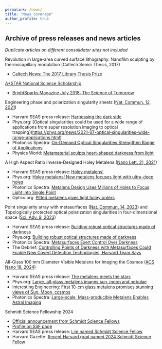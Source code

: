 ```yaml
---
permalink: /news/
title: "News coverage"
author_profile: true
---
```


## Archive of press releases and news articles
*Duplicate articles on different consolidator sites not included*

Revolution in large-area curved surface lithography: Nanofilm sculpting by thermocapillary modulation (Caltech Senior Thesis, 2017)

* [Caltech News: The 2017 Library Thesis Prize](https://www.caltech.edu/about/news/2017-library-thesis-prize-78732)

[A*STAR National Science Scholarship](https://www.a-star.edu.sg/Scholarships/for-graduate-studies/national-science-scholarship-phd)

* [BrightSparks Magazine July 2018: The Science of Tomorrow](https://brightsparks.com.sg/magazine/July-2018/feature/astar/the-science-of-tomorrow.php)

Engineering phase and polarization singularity sheets ([Nat. Commun. 12, 2021](https://www.nature.com/articles/s41467-021-24493-y))

* Harvard SEAS press release: [Harnessing the dark side](https://seas.harvard.edu/news/2021/07/harnessing-dark-side)
* Phys.org: [Optical singularities could be used for a wide range of applications from super resolution imaging to optical trapping])https://phys.org/news/2021-07-optical-singularities-wide-range-applications.html)
* Photonics Spectra: [On-Demand Optical Singularities Strengthen Range of Applications](https://www.photonics.com/Articles/On-Demand_Optical_Singularities_Strengthen_Range/a67191)
* Physics World: [Metamaterial sculpts heart-shaped darkness from light](https://physicsworld.com/a/metamaterial-sculpts-heart-shaped-darkness-from-light/?alm_mvr=0)

A High Aspect Ratio Inverse-Designed Holey Metalens ([Nano Lett. 21, 2021](https://pubs.acs.org/doi/10.1021/acs.nanolett.1c02612))

* Harvard SEAS press release: [Holey metalens!](https://seas.harvard.edu/news/2021/10/holey-metalens)
* Phys.org: [Holey metalens! New metalens focuses light with ultra-deep holes](https://phys.org/news/2021-10-holey-metalens-focuses-ultra-deep-holes.html)
* Photonics Spectra: [Metalens Design Uses Millions of Holes to Focus Light into Single Point](https://www.photonics.com/Articles/Metalens_Design_Knocks_Down_the_Nanopillars/a67445)
* Optics.org: [Pitted metalens gives light holey orders](https://optics.org/news/12/10/22)

Point singularity array with metasurfaces ([Nat. Commun. 14, 2023](https://www.nature.com/articles/s41467-023-39072-6)) and Topologically protected optical polarization singularities in four-dimensional space ([Sci. Adv. 9, 2023](https://www.science.org/doi/10.1126/sciadv.adh0369))

* Harvard SEAS press release: [Building robust optical structures made of darkness](https://seas.harvard.edu/news/2023/06/building-robust-optical-structures-made-darkness)
* Phys.org: [Building robust optical structures made of darkness](https://phys.org/news/2023-06-robust-optical-darkness.html)
* Photonics Spectra: [Metasurfaces Exert Control Over Darkness](https://www.photonics.com/Articles/Metasurfaces_Exert_Control_Over_Darkness/a69135)
* The Debrief: [Controlling Points of Darkness with Metasurfaces Could Enable New Covert Detection Technologies, Harvard Team Says](https://thedebrief.org/controlling-points-of-darkness-with-metasurfaces-could-enable-new-covert-detection-technologies-harvard-team-says/)

All-Glass 100 mm Diameter Visible Metalens for Imaging the Cosmos ([ACS Nano 18, 2024](https://doi.org/10.1021/acsnano.3c09462))

* Harvard SEAS press release: [The metalens meets the stars](https://seas.harvard.edu/news/2024/01/metalens-meets-stars)
* Phys.org: [Large, all-glass metalens images sun, moon and nebulae](https://phys.org/news/2024-01-large-glass-metalens-images-sun.html)
* Interesting Engineering: [First 10-cm glass metalens promises stunning views of Sun, Moon, cosmos](https://interestingengineering.com/innovation/first-10-cm-glass-metalens)
* Photonics Spectra: [Large-scale, Mass-producible Metalens Enables Astral Imaging](https://www.photonics.com/Articles/Astral_Photography_with_a_Metalens/p5/a69654)

Schmidt Science Fellowship 2024

* [Official announcement from Schmidt Science Fellows](https://schmidtsciencefellows.org/news/eric-and-wendy-schmidt-announce-2024-schmidt-science-fellows/)
* [Profile on SSF page](https://schmidtsciencefellows.org/fellow/soon-wei-daniel-lim/)
* Harvard SEAS press release: [Lim named Schmidt Science Fellow](https://seas.harvard.edu/news/2024/05/lim-named-schmidt-science-fellow)
* Harvard Gazette: [Recent Harvard grad named 2024 Schmidt Science Fellow](https://news.harvard.edu/gazette/story/newsplus/recent-harvard-grad-named-2024-schmidt-science-fellow/)
